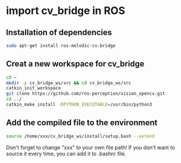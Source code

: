 # import cv_bridge in ROS
## Installation of dependencies
``` bash
sudo apt-get install ros-melodic-cv-bridge
```
## Creat a new workspace for cv_bridge
```bash
cd ~
mkdir -p cv_bridge_ws/src && cd cv_bridge_ws/src
catkin_init_workspace
git clone https://github.com/ros-perception/vision_opencv.git
cd ../
catkin_make install -DPYTHON_EXECUTABLE=/usr/bin/python3
```
## Add the compiled file to the environment
```bash
source /home/xxx/cv_bridge_ws/install/setup.bash --extend
```
Don't forget to change "xxx" to your own file path!
If you don't want to source it every time, you can add it to .bashrc file.